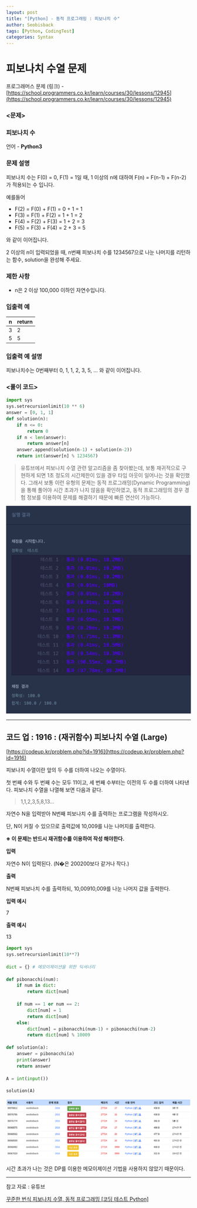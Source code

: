 ```yaml
---
layout: post
title: "[Python] - 동적 프로그래밍 : 피보나치 수"
author: Seobisback
tags: [Python, CodingTest]
categories: Syntax
---
```


# 피보나치 수열 문제

프로그래머스 문제 (링크) - [https://school.programmers.co.kr/learn/courses/30/lessons/12945](https://school.programmers.co.kr/learn/courses/30/lessons/12945)

### <문제>

### 피보나치 수

언어 - **Python3**

### **문제 설명**

피보나치 수는 F(0) = 0, F(1) = 1일 때, 1 이상의 n에 대하여 F(n) = F(n-1) + F(n-2) 가 적용되는 수 입니다.

예를들어

- F(2) = F(0) + F(1) = 0 + 1 = 1
- F(3) = F(1) + F(2) = 1 + 1 = 2
- F(4) = F(2) + F(3) = 1 + 2 = 3
- F(5) = F(3) + F(4) = 2 + 3 = 5

와 같이 이어집니다.

2 이상의 n이 입력되었을 때, n번째 피보나치 수를 1234567으로 나눈 나머지를 리턴하는 함수, solution을 완성해 주세요.

### 제한 사항

- n은 2 이상 100,000 이하인 자연수입니다.

### 입출력 예

| n | return |
| --- | --- |
| 3 | 2 |
| 5 | 5 |

### 입출력 예 설명

피보나치수는 0번째부터 0, 1, 1, 2, 3, 5, ... 와 같이 이어집니다.

### <풀이 코드>

```python
import sys
sys.setrecursionlimit(10 ** 6)
answer = [0, 1, 1]
def solution(n):
    if n <= 0:
        return 0
    if n < len(answer):
        return answer[n]
    answer.append(solution(n-1) + solution(n-2))
    return int(answer[n] % 1234567)
```

> 유튜브에서 피보나치 수열 관련 알고리즘을 좀 찾아봤는데, 보통 재귀적으로 구현하게 되면 1초 정도의 시간제한이 있을 경우 타임 아웃이 일어나는 것을 확인했다. 그래서 보통 이런 유형의 문제는 동적 프로그래밍(Dynamic Programming)을 통해 풀어야 시간 초과가 나지 않음을 확인하였고, 동적 프로그래밍의 경우 경험 정보를 이용하여 문제를 해결하기 때문에 빠른 연산이 가능하다.
>

![pibonacci_result](/assets/images/posts/2023-01-30-Python-pibonacci/pibonacci_result.png)

---

## 코드 업 : ****1916 : (재귀함수) 피보나치 수열 (Large)****

[https://codeup.kr/problem.php?id=1916](https://codeup.kr/problem.php?id=1916)

피보나치 수열이란 앞의 두 수를 더하여 나오는 수열이다.

첫 번째 수와 두 번째 수는 모두 11이고, 세 번째 수부터는 이전의 두 수를 더하여 나타낸다. 피보나치 수열을 나열해 보면 다음과 같다.

> 1,1,2,3,5,8,13…
>

자연수 N을 입력받아 N번째 피보나치 수를 출력하는 프로그램을 작성하시오.

단, N이 커질 수 있으므로 출력값에 10,009를 나눈 나머지를 출력한다.

**※ 이 문제는 반드시 재귀함수를 이용하여 작성 해야한다.**

**입력**

자연수 N이 입력된다. (N�은 200200보다 같거나 작다.)

**출력**

N번째 피보나치 수를 출력하되, 10,00910,009를 나눈 나머지 값을 출력한다.

**입력 예시**  

7

**출력 예시**

13

```python
import sys
sys.setrecursionlimit(10**7)

dict = {} # 메모이제이션을 위한 딕셔너리

def pibonacchi(num):
    if num in dict:
        return dict[num]
        
    if num == 1 or num == 2:
        dict[num] = 1
        return dict[num]
    else:
        dict[num] = pibonacchi(num-1) + pibonacchi(num-2)
        return dict[num] % 10009

def solution(a):
    answer = pibonacchi(a)
    print(answer)
    return answer

A = int(input())

solution(A)
```

![pibonacci_result2](/assets/images/posts/2023-01-30-Python-pibonacci/pibonacci_result2.png)

시간 초과가 나는 것은 DP를 이용한 메모이제이션 기법을 사용하지 않았기 때문이다.

---

참고 자료 : 유튜브

[꾸준한 번식 피보나치 수열, 동적 프로그래밍 [코딩 테스트 Python]](https://youtu.be/WPXkfmvdHUs)
